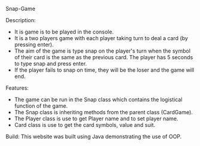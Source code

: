 Snap-Game

Description: 
- It is game is to be played in the console. 
- It is a two players game with each player taking turn to deal a card (by pressing enter).
- The aim of the game is type snap on the player's turn when the symbol of their card is the same as the previous card. The player has 5 seconds to type snap and press enter.
- If the player fails to snap on time, they will be the loser and the game will end.

Features: 
- The game can be run in the Snap class which contains the logistical function of the game. 
- The Snap class is inheriting methods from the parent class (CardGame).
- The Player class is use to get Player name and to set player name.
- Card class is use to get the card symbols, value and suit.

Build: This website was built using Java demonstrating the use of OOP.
